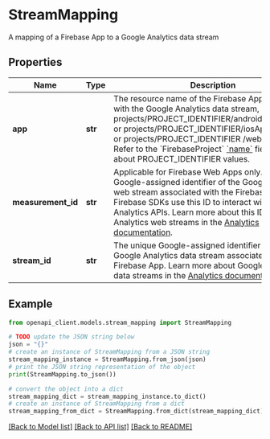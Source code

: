 # StreamMapping

A mapping of a Firebase App to a Google Analytics data stream

## Properties

Name | Type | Description | Notes
------------ | ------------- | ------------- | -------------
**app** | **str** | The resource name of the Firebase App associated with the Google Analytics data stream, in the format: projects/PROJECT_IDENTIFIER/androidApps/APP_ID or projects/PROJECT_IDENTIFIER/iosApps/APP_ID or projects/PROJECT_IDENTIFIER /webApps/APP_ID Refer to the &#x60;FirebaseProject&#x60; [&#x60;name&#x60;](../projects#FirebaseProject.FIELDS.name) field for details about PROJECT_IDENTIFIER values. | [optional] 
**measurement_id** | **str** | Applicable for Firebase Web Apps only. The unique Google-assigned identifier of the Google Analytics web stream associated with the Firebase Web App. Firebase SDKs use this ID to interact with Google Analytics APIs. Learn more about this ID and Google Analytics web streams in the [Analytics documentation](https://support.google.com/analytics/answer/9304153). | [optional] 
**stream_id** | **str** | The unique Google-assigned identifier of the Google Analytics data stream associated with the Firebase App. Learn more about Google Analytics data streams in the [Analytics documentation](https://support.google.com/analytics/answer/9303323). | [optional] 

## Example

```python
from openapi_client.models.stream_mapping import StreamMapping

# TODO update the JSON string below
json = "{}"
# create an instance of StreamMapping from a JSON string
stream_mapping_instance = StreamMapping.from_json(json)
# print the JSON string representation of the object
print(StreamMapping.to_json())

# convert the object into a dict
stream_mapping_dict = stream_mapping_instance.to_dict()
# create an instance of StreamMapping from a dict
stream_mapping_from_dict = StreamMapping.from_dict(stream_mapping_dict)
```
[[Back to Model list]](../README.md#documentation-for-models) [[Back to API list]](../README.md#documentation-for-api-endpoints) [[Back to README]](../README.md)


